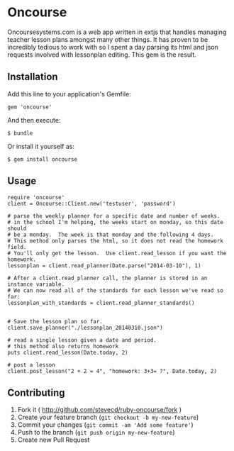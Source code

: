 # Oncourse

Oncoursesystems.com is a web app written in extjs that handles managing teacher
lesson plans amongst many other things.  It has proven to be incredibly tedious to
work with so I spent a day parsing its html and json requests involved with lessonplan
editing.  This gem is the result.

## Installation

Add this line to your application's Gemfile:

    gem 'oncourse'

And then execute:

    $ bundle

Or install it yourself as:

    $ gem install oncourse

## Usage

    require 'oncourse'
    client = Oncourse::Client.new('testuser', 'password')

    # parse the weekly planner for a specific date and number of weeks.
    # in the school I'm helping, the weeks start on monday, so this date should
    # be a monday.  The week is that monday and the following 4 days.
    # This method only parses the html, so it does not read the homework field.
    # You'll only get the lesson.  Use client.read_lesson if you want the homework.
    lessonplan = client.read_planner(Date.parse("2014-03-10"), 1)

    # After a client.read_planner call, the planner is stored in an instance variable.
    # We can now read all of the standards for each lesson we've read so far:
    lessonplan_with_standards = client.read_planner_standards()
    

    # Save the lesson plan so far.
    client.save_planner("./lessonplan_20140310.json")

    # read a single lesson given a date and period.
    # this method also returns homework
    puts client.read_lesson(Date.today, 2)

    # post a lesson
    client.post_lesson("2 + 2 = 4", "homework: 3+3= ?", Date.today, 2)

## Contributing

1. Fork it ( http://github.com/stevecd/ruby-oncourse/fork )
2. Create your feature branch (`git checkout -b my-new-feature`)
3. Commit your changes (`git commit -am 'Add some feature'`)
4. Push to the branch (`git push origin my-new-feature`)
5. Create new Pull Request
